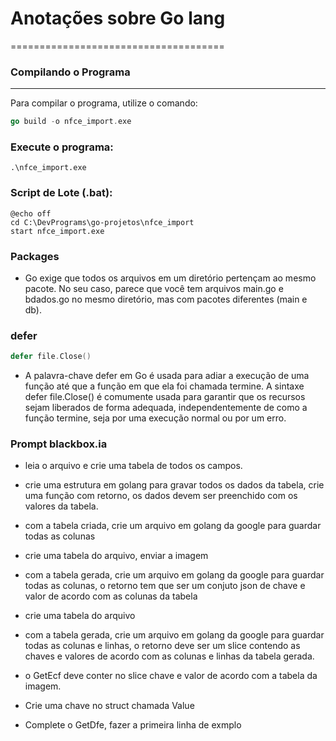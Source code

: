 # Anotações sobre Go lang
=====================================

### Compilando o Programa
-------------------------

Para compilar o programa, utilize o comando:
```go
go build -o nfce_import.exe
```
### Execute o programa:
```shell
.\nfce_import.exe
```

### Script de Lote (.bat):
```batch
@echo off
cd C:\DevPrograms\go-projetos\nfce_import
start nfce_import.exe
```

### Packages
- Go exige que todos os arquivos em um diretório pertençam ao mesmo pacote. No seu caso, parece que você tem arquivos main.go e bdados.go no mesmo diretório, mas com pacotes diferentes (main e db).

### defer 
```go 
defer file.Close()
```
- A palavra-chave defer em Go é usada para adiar a execução de uma função até que a função em que ela foi chamada termine. A sintaxe defer file.Close() é comumente usada para garantir que os recursos sejam liberados de forma adequada, independentemente de como a função termine, seja por uma execução normal ou por um erro.

### Prompt blackbox.ia
- leia o arquivo e crie uma tabela de todos os campos.

- crie uma estrutura em golang para gravar todos os dados da tabela, crie uma função com retorno, os dados devem ser preenchido com os valores da tabela.

- com a tabela criada, crie um arquivo em golang da google para guardar todas as colunas


- crie uma tabela do arquivo, enviar a imagem
- com a tabela gerada, crie um arquivo em golang da google para guardar todas as colunas, o retorno tem que ser um conjuto json de chave e valor de acordo com as colunas da tabela

- crie uma tabela do arquivo
- com a tabela gerada, crie um arquivo em golang da google para guardar todas as colunas e linhas, o retorno deve ser um slice contendo as chaves e valores de acordo com as colunas e linhas da tabela gerada.

- o GetEcf deve conter no slice chave e valor de acordo com a tabela da imagem.

- Crie uma chave no struct chamada Value

- Complete o GetDfe, fazer a primeira linha de exmplo
